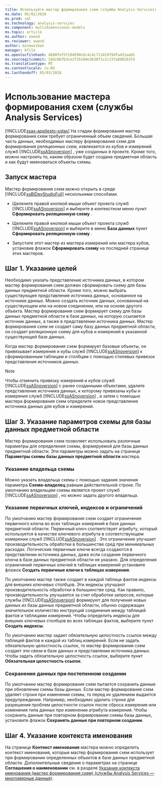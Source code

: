 ```yaml
---
title: Используйте мастер формирования схем (службы Analysis Services) | Документы Microsoft
ms.date: 05/02/2018
ms.prod: sql
ms.technology: analysis-services
ms.component: multidimensional-models
ms.topic: article
ms.author: owend
ms.reviewer: owend
author: minewiskan
manager: kfile
ms.openlocfilehash: 4b80fef5f104590c6c4c4c71341979dfa451aa81
ms.sourcegitcommit: 2ddc0bfb3ce2f2b160e3638f1c2c237a898263f4
ms.translationtype: MT
ms.contentlocale: ru-RU
ms.lasthandoff: 05/03/2018
---
```

# <a name="use-the-schema-generation-wizard-analysis-services"></a>Использование мастера формирования схем (службы Analysis Services)
[!INCLUDE[ssas-appliesto-sqlas](../../includes/ssas-appliesto-sqlas.md)]
  На стадии формирования мастер формирования схем требует ограниченный объем сведений. Большая часть данных, необходимых мастеру формирования схем для формирования реляционных схем, извлекается из кубов и измерений служб [!INCLUDE[ssASnoversion](../../includes/ssasnoversion-md.md)] , уже созданных в проекте. Кроме того, можно настроить то, каким образом будет создана предметная область и как будут именоваться объекты схемы.  
  
## <a name="start-the-wizard"></a>Запуск мастера  
 Мастер формирования схем можно открыть в среде [!INCLUDE[ssBIDevStudioFull](../../includes/ssbidevstudiofull-md.md)] несколькими способами.  
  
-   Щелкните правой кнопкой мыши объект проекта служб [!INCLUDE[ssASnoversion](../../includes/ssasnoversion-md.md)] и выберите в контекстном меню пункт **Сформировать реляционную схему** .  
  
-   Щелкните правой кнопкой мыши объект проекта служб [!INCLUDE[ssASnoversion](../../includes/ssasnoversion-md.md)] и выберите в меню **База данных** пункт **Сформировать реляционную схему** .  
  
-   Запустите этот мастер из мастера измерений или мастера кубов, установив флажок **Сформировать схему** на последней странице этих мастеров.  
  
## <a name="step-1-specify-targets"></a>Шаг 1. Указание целей  
 Необходимо указать представление источника данных, в котором мастер формирования схем должен сформировать схему для базы данных предметной области. Кроме того, можно выбрать существующее представление источника данных, основанное на источнике данных. Можно создать источник данных, основанный на существующем или на новом соединении, или на основе другого объекта. Мастер формирования схем формирует схему для базы данных предметной области в базе данных, на которую ссылается источник данных, а также в представлении источника данных. Мастер формирования схем не создает саму базу данных предметной области, он создает реляционную схему для кубов и измерений в указанной существующей базе данных.  
  
 Когда мастер формирования схем формирует базовые объекты, он привязывает измерения и кубы служб [!INCLUDE[ssASnoversion](../../includes/ssasnoversion-md.md)] к сформированным таблицам и столбцам с помощью стилевых привязок представления источников данных.  
  
> [!NOTE]  
>  Чтобы отменить привязку измерений и кубов служб [!INCLUDE[ssASnoversion](../../includes/ssasnoversion-md.md)] с ранее созданными объектами, удалите представление источника данных, к которому привязаны кубы и измерения служб [!INCLUDE[ssASnoversion](../../includes/ssasnoversion-md.md)] , а затем с помощью мастера формирования схем определите новое представление источника данных для кубов и измерений.  
  
## <a name="step-3-specify-schema-options-for-the-subject-area-database"></a>Шаг 3. Указание параметров схемы для базы данных предметной области  
 Мастер формирования схем позволяет использовать различные параметры для определения схемы, формируемой для базы данных предметной области. Эти параметры можно задать на странице **Параметры схемы базы данных предметной области** мастера.  
  
### <a name="specifying-the-schema-owner"></a>Указание владельца схемы  
 Можно указать владельца схемы с помощью задания значения параметра **Схема-владелец** равным действительной строке. По умолчанию владельцем схемы является проект служб [!INCLUDE[ssASnoversion](../../includes/ssasnoversion-md.md)] , но можно задать другого владельца.  
  
### <a name="specifying-primary-keys-indexes-and-constraints"></a>Указание первичных ключей, индексов и ограничений  
 По умолчанию мастер формирования схем создает ограничение первичного ключа во всех таблицах измерений в базе данных предметной области. Первичный ключ соответствует атрибуту, который используется в качестве ключевого атрибута в соответствующем измерении служб [!INCLUDE[ssASnoversion](../../includes/ssasnoversion-md.md)] . Это ограничение улучшает производительность обработки в большинстве сред при минимальных расходах. Логические первичные ключи всегда создаются в представлении источника данных, даже если создание первичного ключа в базе данных предметной области не указано. Для определения ограничений первичных ключей в таблицах измерений установите флажок **Создать первичные ключи в таблицах измерения**.  
  
 По умолчанию мастер также создает в каждой таблице фактов индексы для внешних ключевых столбцов. Эти индексы улучшают производительность обработки в большинстве сред. Как правило, производительность улучшается за счет обработки запросов, которые службы [!INCLUDE[ssASnoversion](../../includes/ssasnoversion-md.md)] формируют для получения новых данных из базы данных предметной области, обычно содержащих значительное количество инструкций соединения между таблицей фактов и таблицами измерений. Чтобы определить индексы для внешних ключевых столбцов во всех таблицах фактов, выберите пункт **Создать индексы**.  
  
 По умолчанию мастер задает обязательную целостность ссылок между таблицей фактов и каждой из таблиц измерений. Если не задать обязательную целостность ссылок, то мастер формирования схем создает эти связи в базе данных и представлении источника данных. Чтобы задать обязательную целостность ссылок, выберите пункт **Обязательная целостность ссылок**.  
  
### <a name="preserving-data-for-incremental-generation"></a>Сохранение данных при постепенном создании  
 По умолчанию мастер формирования схем пытается сохранить данные при обновлении схемы базы данных. Если мастер формирования схем удаляет строки при изменении схемы, то перед их удалением выдается предупреждение. Например, необходимо удалить строки для разрешения проблем целостности ссылок после сброса измерения или изменения типа данных при изменении атрибута измерения. Чтобы сохранить данные при повторном формировании схемы базы данных, установите флажок **Сохранять данные при повторном создании**.  
  
## <a name="step-4-specify-naming-conventions"></a>Шаг 4. Указание контекста именования  
 На странице **Контекст именования** мастера можно определить контекст именования, которые мастер формирования схем использует при формировании определенных объектов в базе данных предметной области. Дополнительные сведения о параметрах на странице **Соглашения о наименовании** см. в разделе [Указание контекста именования (мастер формирования схем) (службы Analysis Services — многомерные данные)](http://msdn.microsoft.com/library/02d830ea-5b1f-4485-9f94-d64b8bea592b).  
  
  
